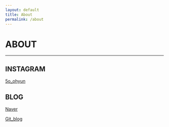```yaml
---
layout: default
title: About
permalink: /about
---
```

# ABOUT
* * *


<h2> INSTAGRAM </h2>

[5o_ohyun](https://www.instagram.com/5o_ohyun/?hl=ko)

<h2> BLOG </h2>

[Naver](https://blog.naver.com/leeso226)
  
[Git_blog](https://5ohyun.github.io)
